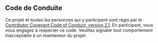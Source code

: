 ## Code de Conduite

Ce projet et toutes les personnes qui y participent sont régis par le [Contributor Covenant Code of Conduct, version 2.1](https://www.contributor-covenant.org/version/2/1/code_of_conduct/ "null"). En participant, vous vous engagez à respecter ce code. Veuillez signaler tout comportement inacceptable à un mainteneur du projet.
